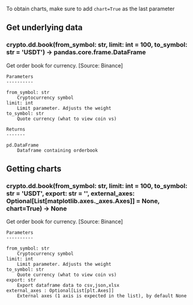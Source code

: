 To obtain charts, make sure to add `chart=True` as the last parameter

## Get underlying data 
### crypto.dd.book(from_symbol: str, limit: int = 100, to_symbol: str = 'USDT') -> pandas.core.frame.DataFrame

Get order book for currency. [Source: Binance]

    Parameters
    ----------

    from_symbol: str
        Cryptocurrency symbol
    limit: int
        Limit parameter. Adjusts the weight
    to_symbol: str
        Quote currency (what to view coin vs)

    Returns
    -------

    pd.DataFrame
        Dataframe containing orderbook

## Getting charts 
### crypto.dd.book(from_symbol: str, limit: int = 100, to_symbol: str = 'USDT', export: str = '', external_axes: Optional[List[matplotlib.axes._axes.Axes]] = None, chart=True) -> None

Get order book for currency. [Source: Binance]

    Parameters
    ----------

    from_symbol: str
        Cryptocurrency symbol
    limit: int
        Limit parameter. Adjusts the weight
    to_symbol: str
        Quote currency (what to view coin vs)
    export: str
        Export dataframe data to csv,json,xlsx
    external_axes : Optional[List[plt.Axes]]
        External axes (1 axis is expected in the list), by default None
